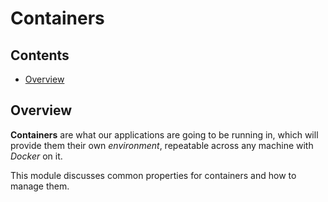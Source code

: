 # Containers

<!--TOC_START-->
## Contents
- [Overview](#overview)

<!--TOC_END-->
## Overview

**Containers** are what our applications are going to be running in, which will provide them their own *environment*, repeatable across any machine with *Docker* on it. 

This module discusses common properties for containers and how to manage them.
